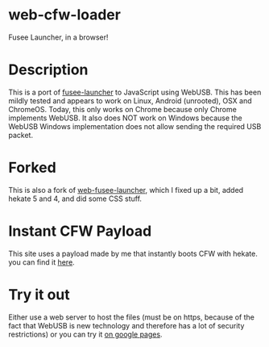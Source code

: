 # web-cfw-loader
Fusee Launcher, in a browser!

# Description
This is a port of [fusee-launcher](https://github.com/reswitched/fusee-launcher) to JavaScript using WebUSB. This has been mildly tested and appears to work on Linux, Android (unrooted), OSX and ChromeOS. Today, this only works on Chrome because only Chrome implements WebUSB. It also does NOT work on Windows because the WebUSB Windows implementation does not allow sending the required USB packet.

# Forked
This is also a fork of [web-fusee-launcher](https://github.com/atlas44/web-fusee-launcher), which I fixed up a bit, added hekate 5 and 4, and did some CSS stuff.

# Instant CFW Payload
This site uses a payload made by me that instantly boots CFW with hekate. you can find it [here](https://github.com/ElijahZAwesome/hekate-ipl-instant-boot-edition).

# Try it out
Either use a web server to host the files (must be on https, because of the fact that WebUSB is new technology and therefore has a lot of security restrictions) or you can try it [on google pages](https://elijahzawesome.github.io/web-cfw-loader/).

